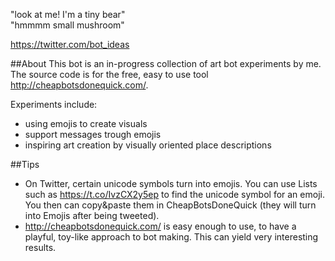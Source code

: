 "look at me! I'm a tiny bear"  
"hmmmm small mushroom"

https://twitter.com/bot_ideas 

##About
This bot is an in-progress collection of art bot experiments by me.  
The source code is for the free, easy to use tool http://cheapbotsdonequick.com/.
  
Experiments include:  
- using emojis to create visuals
- support messages trough emojis
- inspiring art creation by visually oriented place descriptions

##Tips
- On Twitter, certain unicode symbols turn into emojis. You can use Lists such as https://t.co/IvzCX2y5ep to find the unicode symbol for an emoji. You then can copy&paste them in CheapBotsDoneQuick (they will turn into Emojis after being tweeted).
- http://cheapbotsdonequick.com/ is easy enough to use, to have a playful, toy-like approach to bot making. This can yield very interesting results.
